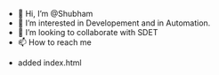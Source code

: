 - 👋 Hi, I’m @Shubham
- 👀 I’m interested in Developement and in Automation.
- 💞️ I’m looking to collaborate with SDET
- 📫 How to reach me 

<!---
SHubhTheWebDEv/SHubhTheWebDEv is a ✨ special ✨ repository because its `README.md` (this file) appears on your GitHub profile.
You can click the Preview link to take a look at your changes.
--->
- added index.html

